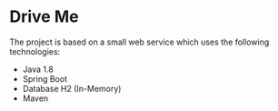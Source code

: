 # Drive Me

The project is based on a small web service which uses the following technologies:

* Java 1.8
* Spring Boot
* Database H2 (In-Memory)
* Maven

